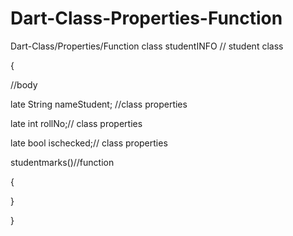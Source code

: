 # Dart-Class-Properties-Function
Dart-Class/Properties/Function
class studentINFO  //  student class
 
 {
 
   //body
   
   late String nameStudent; //class properties
   
   late int rollNo;// class properties
   
   late bool ischecked;// class properties
  
 
  
  studentmarks()//function
  
  {
    
    
  }
  
  
  
 }
  
 
